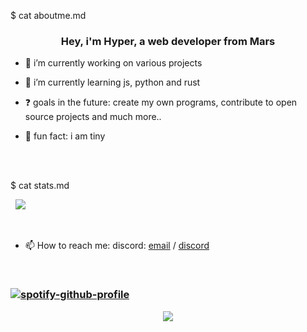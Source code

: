 
$ cat aboutme.md


### <div align="center">Hey, i'm Hyper, a web developer from Mars</div>  
  

- 🔭 i’m currently working on various projects  
  

- 🌱 i’m currently learning js, python and rust  
  

- ❓ goals in the future: create my own programs, contribute to open source projects and much more.. 
  

- 🎉 fun fact: i am tiny
  

<br/>  
  

<br/>  

$ cat stats.md
&nbsp;
&nbsp;
&nbsp;


&nbsp;
<img class="center" src="https://readme-github-stats.now.sh/api?username=HyperASD&theme=blue-green&show&icons=true">
</center>

&nbsp;
&nbsp;
&nbsp;
- 📫 How to reach me: discord: [email](mailto:hyperrr.dev@gmail.com) / [discord](https://discord.com/users/815278258777358407)

&nbsp;
&nbsp;
### [![spotify-github-profile](https://spotify-github-profile.vercel.app/api/view?uid=6hbj29t1rzhh3vbj5xlluye0v&cover_image=true&theme=default)](https://github.com/kittinan/spotify-github-profile)
<p align="center"><img src="https://raw.githubusercontent.com/arcticicestudio/nord-docs/develop/assets/images/nord/repository-footer-separator.svg?sanitize=true" /></p>

